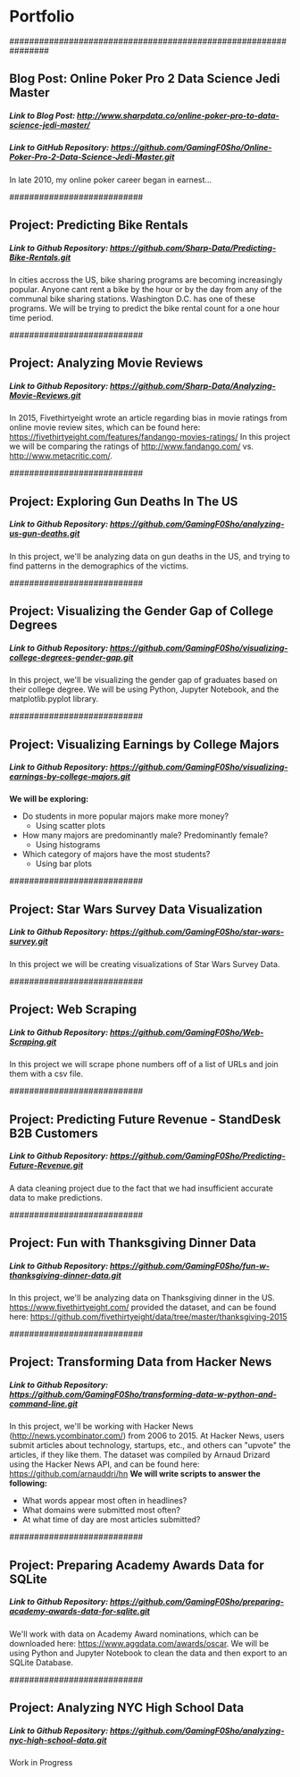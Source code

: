 # Portfolio
################################################################
## Blog Post: Online Poker Pro 2 Data Science Jedi Master
##### *Link to Blog Post: http://www.sharpdata.co/online-poker-pro-to-data-science-jedi-master/*
##### *Link to GitHub Repository: https://github.com/GamingF0Sho/Online-Poker-Pro-2-Data-Science-Jedi-Master.git*
In late 2010, my online poker career began in earnest...


###########################
## Project: Predicting Bike Rentals
##### *Link to Github Repository: https://github.com/Sharp-Data/Predicting-Bike-Rentals.git*
In cities accross the US, bike sharing programs are becoming increasingly popular. Anyone cant rent a bike by the hour or by the day from any of the communal bike sharing stations. Washington D.C. has one of these programs.  We will be trying to predict the bike rental count for a one hour time period.


###########################
## Project: Analyzing Movie Reviews
##### *Link to Github Repository: https://github.com/Sharp-Data/Analyzing-Movie-Reviews.git*
In 2015, Fivethirtyeight wrote an article regarding bias in movie ratings from online movie review sites, which can be found here: https://fivethirtyeight.com/features/fandango-movies-ratings/ In this project we will be comparing the ratings of http://www.fandango.com/ vs. http://www.metacritic.com/. 


###########################
## Project: Exploring Gun Deaths In The US
##### *Link to Github Repository: https://github.com/GamingF0Sho/analyzing-us-gun-deaths.git*
In this project, we'll be analyzing data on gun deaths in the US, and trying to find patterns in the demographics of the victims.


###########################
## Project: Visualizing the Gender Gap of College Degrees
##### *Link to Github Repository: https://github.com/GamingF0Sho/visualizing-college-degrees-gender-gap.git*
In this project, we'll be visualizing the gender gap of graduates based on their college degree. We will be using Python, Jupyter Notebook, and the matplotlib.pyplot library.


###########################
## Project: Visualizing Earnings by College Majors
##### *Link to Github Repository: https://github.com/GamingF0Sho/visualizing-earnings-by-college-majors.git*
**We will be exploring:**
- Do students in more popular majors make more money?
  - Using scatter plots
- How many majors are predominantly male? Predominantly female?
  - Using histograms
- Which category of majors have the most students?
  - Using bar plots


###########################
## Project: Star Wars Survey Data Visualization
##### *Link to Github Repository: https://github.com/GamingF0Sho/star-wars-survey.git*
In this project we will be creating visualizations of Star Wars Survey Data.


###########################
## Project: Web Scraping
##### *Link to Github Repository: https://github.com/GamingF0Sho/Web-Scraping.git*
In this project we will scrape phone numbers off of a list of URLs and join them with a csv file.


###########################
## Project: Predicting Future Revenue - StandDesk B2B Customers
##### *Link to Github Repository: https://github.com/GamingF0Sho/Predicting-Future-Revenue.git*
A data cleaning project due to the fact that we had insufficient accurate data to make predictions.

###########################
## Project: Fun with Thanksgiving Dinner Data
##### *Link to Github Repository: https://github.com/GamingF0Sho/fun-w-thanksgiving-dinner-data.git*
In this project, we'll be analyzing data on Thanksgiving dinner in the US. https://www.fivethirtyeight.com/ provided the dataset, and can be found here: https://github.com/fivethirtyeight/data/tree/master/thanksgiving-2015

###########################
## Project: Transforming Data from Hacker News
##### *Link to Github Repository: https://github.com/GamingF0Sho/transforming-data-w-python-and-command-line.git*
In this project, we'll be working with Hacker News (http://news.ycombinator.com/) from 2006 to 2015. At Hacker News, users submit articles about technology, startups, etc., and others can "upvote" the articles, if they like them. The dataset was compiled by Arnaud Drizard using the Hacker News API, and can be found here: https://github.com/arnauddri/hn
**We will write scripts to answer the following:**
- What words appear most often in headlines?
- What domains were submitted most often?
- At what time of day are most articles submitted?


###########################
## Project: Preparing Academy Awards Data for SQLite
##### *Link to Github Repository: https://github.com/GamingF0Sho/preparing-academy-awards-data-for-sqlite.git*
We'll work with data on Academy Award nominations, which can be downloaded here: https://www.aggdata.com/awards/oscar. We will be using Python and Jupyter Notebook to clean the data and then export to an SQLite Database.



###########################
## Project: Analyzing NYC High School Data
##### *Link to Github Repository: https://github.com/GamingF0Sho/analyzing-nyc-high-school-data.git*
Work in Progress


